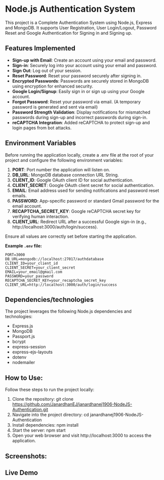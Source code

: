 # Node.js Authentication System

This project is a Complete Authentication System using Node.js, Express and MongoDB. It supports User Registration,
User Login/Logout, Password Reset and Google Authentication for Signing in and Signing up.


## Features Implemented

- **Sign-up with Email**: Create an account using your email and password.
- **Sign-in**: Securely log into your account using your email and password.
- **Sign Out**: Log out of your session.
- **Reset Password**:  Reset your password securely after signing in.
- **Encrypted Passwords**: Passwords are securely stored in MongoDB using encryption for enhanced security.
- **Google Login/Signup**: Easily sign in or sign up using your Google account.
- **Forgot Password**:  Reset your password via email. (A temporary password is generated and sent via email)
- **Password Strength Validation**: Display notifications for mismatched passwords during sign-up and incorrect passwords during sign-in.
- **reCAPTCHA Integration**: Added reCAPTCHA to protect sign-up and login pages from bot attacks.


## Environment Variables

Before running the application locally, create a .env file at the root of your project and configure the following environment variables:

1. **PORT**: Port number the application will listen on.
2. **DB_URL**: MongoDB database connection URL String.
3. **CLIENT_ID**: Google OAuth client ID for social authentication.
4. **CLIENT_SECRET**: Google OAuth client secret for social authentication.
5. **EMAIL**: Email address used for sending notifications and password reset emails.
6. **PASSWORD**: App-specific password or standard Gmail password for the email account.
7. **RECAPTCHA_SECRET_KEY**: Google reCAPTCHA secret key for verifying human interaction.
8. **CLIENT_URL**: Redirect URL after a successful Google sign-in (e.g., http://localhost:3000/auth/login/success).

Ensure all values are correctly set before starting the application.

**Example `.env` file:**
```plaintext
PORT=3000
DB_URL=mongodb://localhost:27017/authdatabase  
CLIENT_ID=your_client_id 
CLIENT_SECRET=your_client_secret
EMAIL=your_email@gmail.com
PASSWORD=your_password
RECAPTCHA_SECRET_KEY=your_recaptcha_secret_key
CLIENT_URL=http://localhost:3000/auth/login/success
```


## Dependencies/technologies 

The project leverages the following Node.js dependencies and technologies:
- Express.js
- MongoDB
- Passport.js
- bcrypt
- express-session
- express-ejs-layouts
- dotenv
- nodemailer


## How to Use:

Follow these steps to run the project locally:
1. Clone the repository: git clone https://github.com/JanardhanEJ/janardhanej1906-NodeJS-Authentication.git
2. Navigate into the project directory: 
   cd janardhanej1906-NodeJS-Authentication
3. Install dependencies:
   npm install
4. Start the server:
   npm start
5. Open your web browser and visit http://localhost:3000 to access the application.

## Screenshots:



## Live Demo
